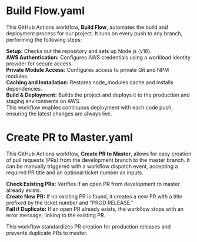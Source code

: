 # Build Flow.yaml

This GitHub Actions workflow, ****Build Flow****, automates the build and deployment process for our project. It runs on every push to any branch, performing the following steps:  <br />

**Setup:** Checks out the repository and sets up Node.js (v16).  <br />
**AWS Authentication:** Configures AWS credentials using a workload identity provider for secure access.  <br />
**Private Module Access:** Configures access to private Git and NPM modules.  <br />
**Caching and Installation:** Restores node_modules cache and installs dependencies.  <br />
**Build & Deployment:** Builds the project and deploys it to the production and staging environments on AWS.  <br />
This workflow enables continuous deployment with each code push, ensuring the latest changes are always live.  <br />

# Create PR to Master.yaml

This GitHub Actions workflow, **Create PR to Master**, allows for easy creation of pull requests (PRs) from the development branch to the master branch. It can be manually triggered with a workflow dispatch event, accepting a required PR title and an optional ticket number as inputs. <br />

**Check Existing PRs:** Verifies if an open PR from development to master already exists.  <br />
**Create New PR:** If no existing PR is found, it creates a new PR with a title prefixed by the ticket number and "PROD RELEASE."  <br />
**Fail if Duplicate:** If an open PR already exists, the workflow stops with an error message, linking to the existing PR.  <br />

This workflow standardizes PR creation for production releases and prevents duplicate PRs to master.  <br />
